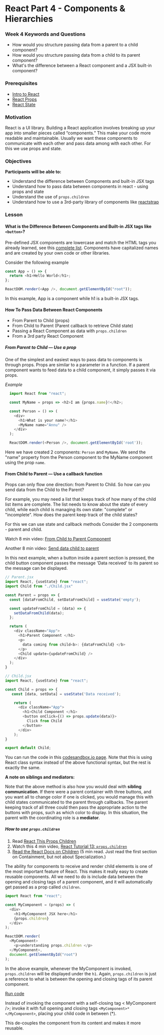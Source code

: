 # React Part 4 - Components & Hierarchies

### Week 4 Keywords and Questions

- How would you structure passing data from a parent to a child component?
- How would you structure passing data from a child to its parent component?
- What's the difference between a React component and a JSX built-in component?

### Prerequisites

- [Intro to React](./react-part-1-intro.md)
- [React Props](./react-part-2-props.md)
- [React State](./react-part-3-state.md)

### Motivation

React is a UI library. Building a React application involves breaking up your app into smaller pieces called “components.” This make your code more readable and maintainable. Usually we want these components to communicate with each other and pass data among with each other. For this we use props and state.

### Objectives

**Participants will be able to:**

- Understand the difference between Components and built-in JSX tags
- Understand how to pass data between components in react - using props and state
- Understand the use of `props.children`
- Understand how to use a 3rd-party library of components like [reactstrap](https://reactstrap.github.io/)


### Lesson

#### What is the Difference Between Components and Built-in JSX tags like `<button>`?

Pre-defined JSX components are lowercase and match the HTML tags you already learned, see this [complete list](https://zhenyong.github.io/react/docs/tags-and-attributes.html#html-elements). Components have capitalized names and are created by your own code or other libraries.

Consider the following example

```javascript
const App = () => {
  return <h1>Hello World</h1>;
};

ReactDOM.render(<App />, document.getElementById("root"));
```

In this example, App is a component while h1 is a built-in JSX tags.

#### How To Pass Data Between React Components

- From Parent to Child (props)
- From Child to Parent (Parent callback to retrieve Child state)
- Passing a React Component as data with `props.children`
- From a 3rd party React Component

##### From Parent to Child — Use a prop

One of the simplest and easiest ways to pass data to components is through props. Props are similar to a parameter in a function. If a parent component wants to feed data to a child component, it simply passes it via props.

_Example_

  ```javascript
    import React from "react";

    const MyName = props => <h2>I am {props.name}!</h2>;

    const Person = () => (
      <div>
        <h1>What is your name?</h1>
        <MyName name="Annu" />
      </div>
    );

    ReactDOM.render(<Person />, document.getElementById('root'));
  ```

Here we have created 2 components: `Person` and `MyName`. We send the "name" property from the Person component to the MyName component using the prop `name`.

#### From Child to Parent — Use a callback function

Props can only flow one direction: from Parent to Child.  So how can you send data from the Child to the Parent?

For example, you may need a list that keeps track of how many of the child list items are complete. The list needs to know about the state of every child, while each child is managing its own state: "complete" or "incomplete". How does the parent keep track of the child states?

For this we can use state and callback methods
Consider the 2 components - parent and child.

Watch 8 min video: [From Child to Parent Component](https://www.youtube.com/watch?v=UrpNtB61qyo)

Another 8 min video: [Send data child to parent](https://www.youtube.com/watch?v=-6tPkP89kWc)

In this next example, when a button inside a parent section is pressed, the child button component passes the message 'Data received' to its parent so the message can be displayed.

```javascript
// Parent.jsx
import React, {useState} from "react";
import Child from "./Child.jsx"

const Parent = props => {
  const [dataFromChild, setDataFromChild] = useState('empty');

  const updateFromChild = (data) => {
    setDataFromChild(data);
  };

  return (
    <div className="App">
      <h1>Parent Component </h1>
      <p>
        data coming from child<b>: {dataFromChild} </b>
      </p>
      <Child update={updateFromChild} />
    </div>
  );
}
```

```javascript
// Child.jsx
import React, {useState} from "react";

const Child = props => {
   const [data, setData] = useState('Data received');

    return (
      <div className="App">
        <h1>Child Component </h1>
        <button onClick={() => props.update(data)}>
          Click from Child
        </button>
      </div>
    );
}

export default Child;
```

You can run the code in this [codesandbox.io page](https://codesandbox.io/s/pass-data-from-child-to-parent-6tl0e?file=/src/Child.js:43-493).  Note that this is using React class syntax instead of the above functional syntax, but the rest is exactly the same.

**A note on siblings and mediators:**

Note that the above method is also how you would deal with **sibling communication**.  If there were a parent container with three buttons, and you want all to change color if one is clicked, you would manage this with child states communicated to the parent through callbacks.  The parent keeping track of all three could then pass the appropriate action to the buttons with props, such as which color to display. In this situation, the parent with the coordinating role is a **mediator**.

##### How to use `props.children`

1. Read [React This Props Children](https://learn.co/lessons/react-this-props-children)
1. Watch this 4 min video, [React Tutorial 13: `props.children`](https://www.youtube.com/watch?v=Sq0FoUPxj_c)
1. [Read the React Docs on Children](https://reactjs.org/docs/composition-vs-inheritance.html#children) (5 min read.  Just read the first section on Containment, but not about Specialization.)

The ability for components to receive and render child elements is one of the most important feature of React. This makes it really easy to create reusable components. All we need to do is include data between the opening and closing tags of a parent component, and it will automatically get passed as a prop called `children`.

```javascript
import React from "react";

const MyComponent = (props) => (
  <div>
    <h1>MyComponent JSX here</h1>
    {props.children}
  </div>
);

ReactDOM.render(
  <MyComponent>
    <p>understanding props.children </p>
  </MyComponent>,
  document.getElementById("root")
);
```

In the above example, whenever the MyComponent is invoked, `props.children` will be displayed under the `h1`.  Again, `props.children` is just a reference to what is between the opening and closing tags of its parent component.

[Run code](https://codepen.io/SupriyaRaj/pen/GRMdVKX?editors=1111)

Instead of invoking the component with a self-closing tag < MyComponent />; invoke it with full opening and closing tags `<MyComponent>*</MyComponent>`, placing your child code in between (*).

This de-couples the <MyComponent> component from its content and makes it more reusable.
